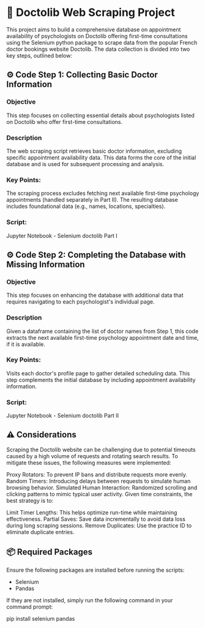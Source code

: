 # 🏥 Doctolib Web Scraping Project
This project aims to build a comprehensive database on appointment availability of psychologists on Doctolib offering first-time consultations using the Selenium python package to scrape data from the popular French doctor bookings website Doctolib. The data collection is divided into two key steps, outlined below:

## ⚙️ Code Step 1: Collecting Basic Doctor Information
### Objective
This step focuses on collecting essential details about psychologists listed on Doctolib who offer first-time consultations.

### Description
The web scraping script retrieves basic doctor information, excluding specific appointment availability data. This data forms the core of the initial database and is used for subsequent processing and analysis.

### Key Points:
The scraping process excludes fetching next available first-time psychology appointments (handled separately in Part II).
The resulting database includes foundational data (e.g., names, locations, specialties).

### Script:
Jupyter Notebook - Selenium doctolib Part I



## ⚙️ Code Step 2: Completing the Database with Missing Information
### Objective
This step focuses on enhancing the database with additional data that requires navigating to each psychologist's individual page.

### Description
Given a dataframe containing the list of doctor names from Step 1, this code extracts the next available first-time psychology appointment date and time, if it is available.

### Key Points:
Visits each doctor's profile page to gather detailed scheduling data.
This step complements the initial database by including appointment availability information.

### Script:
Jupyter Notebook - Selenium doctolib Part II

## ⚠️ Considerations
Scraping the Doctolib website can be challenging due to potential timeouts caused by a high volume of requests and rotating search results. To mitigate these issues, the following measures were implemented:

Proxy Rotators: To prevent IP bans and distribute requests more evenly.
Random Timers: Introducing delays between requests to simulate human browsing behavior.
Simulated Human Interaction: Randomized scrolling and clicking patterns to mimic typical user activity.
Given time constraints, the best strategy is to:

Limit Timer Lengths: This helps optimize run-time while maintaining effectiveness.
Partial Saves: Save data incrementally to avoid data loss during long scraping sessions.
Remove Duplicates: Use the practice ID to eliminate duplicate entries.

## 📦 Required Packages
Ensure the following packages are installed before running the scripts:

- Selenium
- Pandas

If they are not installed, simply run the following command in your command prompt:

pip install selenium pandas
